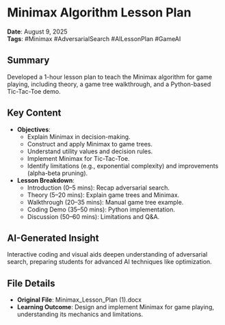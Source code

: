 # Minimax Algorithm Lesson Plan

**Date**: August 9, 2025  
**Tags**: #Minimax #AdversarialSearch #AILessonPlan #GameAI

## Summary
Developed a 1-hour lesson plan to teach the Minimax algorithm for game playing, including theory, a game tree walkthrough, and a Python-based Tic-Tac-Toe demo.

## Key Content
- **Objectives**:
  - Explain Minimax in decision-making.
  - Construct and apply Minimax to game trees.
  - Understand utility values and decision rules.
  - Implement Minimax for Tic-Tac-Toe.
  - Identify limitations (e.g., exponential complexity) and improvements (alpha-beta pruning).
- **Lesson Breakdown**:
  - Introduction (0–5 mins): Recap adversarial search.
  - Theory (5–20 mins): Explain game trees and Minimax.
  - Walkthrough (20–35 mins): Manual game tree example.
  - Coding Demo (35–50 mins): Python implementation.
  - Discussion (50–60 mins): Limitations and Q&A.

## AI-Generated Insight
Interactive coding and visual aids deepen understanding of adversarial search, preparing students for advanced AI techniques like optimization.

## File Details
- **Original File**: Minimax_Lesson_Plan (1).docx
- **Learning Outcome**: Design and implement Minimax for game playing, understanding its mechanics and limitations.
